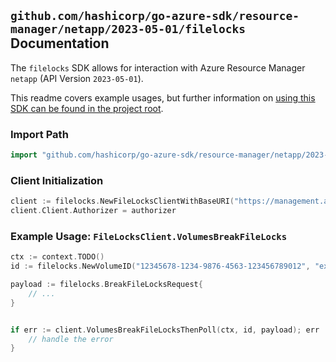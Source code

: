 
## `github.com/hashicorp/go-azure-sdk/resource-manager/netapp/2023-05-01/filelocks` Documentation

The `filelocks` SDK allows for interaction with Azure Resource Manager `netapp` (API Version `2023-05-01`).

This readme covers example usages, but further information on [using this SDK can be found in the project root](https://github.com/hashicorp/go-azure-sdk/tree/main/docs).

### Import Path

```go
import "github.com/hashicorp/go-azure-sdk/resource-manager/netapp/2023-05-01/filelocks"
```


### Client Initialization

```go
client := filelocks.NewFileLocksClientWithBaseURI("https://management.azure.com")
client.Client.Authorizer = authorizer
```


### Example Usage: `FileLocksClient.VolumesBreakFileLocks`

```go
ctx := context.TODO()
id := filelocks.NewVolumeID("12345678-1234-9876-4563-123456789012", "example-resource-group", "accountName", "poolName", "volumeName")

payload := filelocks.BreakFileLocksRequest{
	// ...
}


if err := client.VolumesBreakFileLocksThenPoll(ctx, id, payload); err != nil {
	// handle the error
}
```
